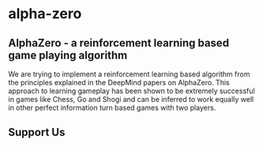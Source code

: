 # alpha-zero
## AlphaZero - a reinforcement learning based game playing algorithm

We are trying to implement a reinforcement learning based algorithm from the principles explained in the DeepMind papers on AlphaZero. This approach to learning gameplay has been shown to be extremely successful in games like Chess, Go and Shogi and can be inferred to work equally well in other perfect information turn based games with two players.

## Support Us
